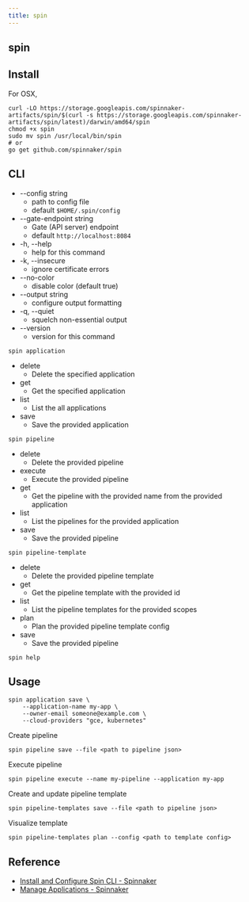 ```yaml
---
title: spin
---
```


## spin

## Install

For OSX,

```
curl -LO https://storage.googleapis.com/spinnaker-artifacts/spin/$(curl -s https://storage.googleapis.com/spinnaker-artifacts/spin/latest)/darwin/amd64/spin
chmod +x spin
sudo mv spin /usr/local/bin/spin
# or
go get github.com/spinnaker/spin
```

## CLI

* --config string
    * path to config file
    * default `$HOME/.spin/config`
* --gate-endpoint string
    * Gate (API server) endpoint
    * default `http://localhost:8084`
* -h, --help
    * help for this command
* -k, --insecure
    * ignore certificate errors
* --no-color
    * disable color (default true)
* --output string
    * configure output formatting
* -q, --quiet
    * squelch non-essential output
* --version
    * version for this command

```
spin application
```

* delete
    * Delete the specified application
* get
    * Get the specified application
* list
    * List the all applications
* save
    * Save the provided application

```
spin pipeline
```


* delete
    * Delete the provided pipeline
* execute
    * Execute the provided pipeline
* get
    * Get the pipeline with the provided name from the provided application
* list
    * List the pipelines for the provided application
* save
    * Save the provided pipeline

```
spin pipeline-template
```

* delete
    * Delete the provided pipeline template
* get
    * Get the pipeline template with the provided id
* list
    * List the pipeline templates for the provided scopes
* plan
    * Plan the provided pipeline template config
* save
    * Save the provided pipeline

```
spin help
```

## Usage

```
spin application save \
    --application-name my-app \
    --owner-email someone@example.com \
    --cloud-providers "gce, kubernetes"
```

Create pipeline

```
spin pipeline save --file <path to pipeline json>
```

Execute pipeline

```
spin pipeline execute --name my-pipeline --application my-app
```

Create and update pipeline template

```
spin pipeline-templates save --file <path to pipeline json>
```

Visualize template

```
spin pipeline-templates plan --config <path to template config>
```

## Reference
* [Install and Configure Spin CLI \- Spinnaker](https://www.spinnaker.io/guides/spin/cli/)
* [Manage Applications \- Spinnaker](https://www.spinnaker.io/guides/spin/app/)
